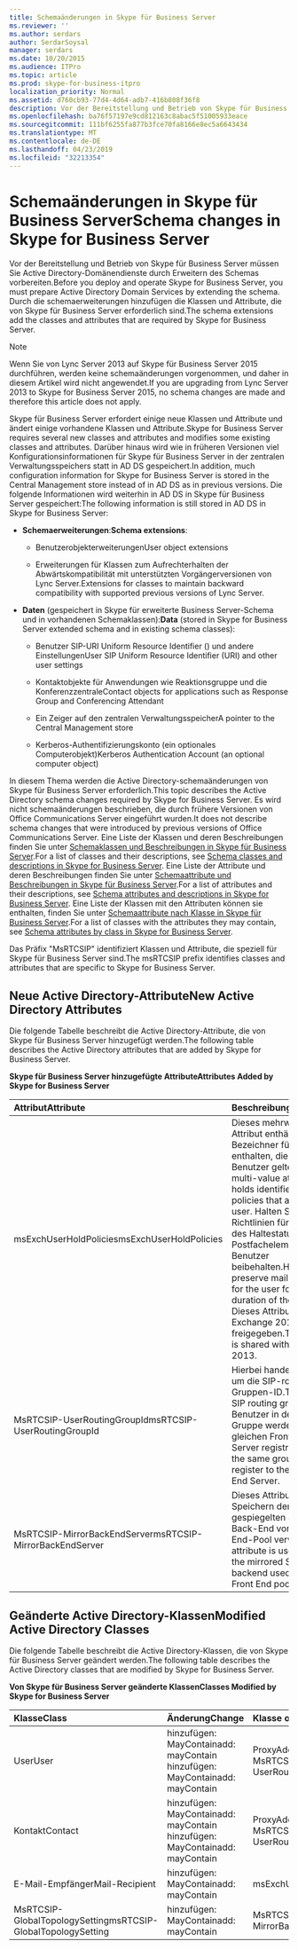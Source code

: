 ```yaml
---
title: Schemaänderungen in Skype für Business Server
ms.reviewer: ''
ms.author: serdars
author: SerdarSoysal
manager: serdars
ms.date: 10/20/2015
ms.audience: ITPro
ms.topic: article
ms.prod: skype-for-business-itpro
localization_priority: Normal
ms.assetid: d760cb93-77d4-4d64-adb7-416b808f36f8
description: Vor der Bereitstellung und Betrieb von Skype für Business Server müssen Sie Active Directory-Domänendienste durch Erweitern des Schemas vorbereiten. Durch die schemaerweiterungen hinzufügen die Klassen und Attribute, die von Skype für Business Server erforderlich sind.
ms.openlocfilehash: ba76f57197e9cd812163c8abac5f51005933eace
ms.sourcegitcommit: 111bf6255fa877b3fce70fa8166e8ec5a6643434
ms.translationtype: MT
ms.contentlocale: de-DE
ms.lasthandoff: 04/23/2019
ms.locfileid: "32213354"
---
```

# <a name="schema-changes-in-skype-for-business-server"></a><span data-ttu-id="733bc-104">Schemaänderungen in Skype für Business Server</span><span class="sxs-lookup"><span data-stu-id="733bc-104">Schema changes in Skype for Business Server</span></span>
 
<span data-ttu-id="733bc-105">Vor der Bereitstellung und Betrieb von Skype für Business Server müssen Sie Active Directory-Domänendienste durch Erweitern des Schemas vorbereiten.</span><span class="sxs-lookup"><span data-stu-id="733bc-105">Before you deploy and operate Skype for Business Server, you must prepare Active Directory Domain Services by extending the schema.</span></span> <span data-ttu-id="733bc-106">Durch die schemaerweiterungen hinzufügen die Klassen und Attribute, die von Skype für Business Server erforderlich sind.</span><span class="sxs-lookup"><span data-stu-id="733bc-106">The schema extensions add the classes and attributes that are required by Skype for Business Server.</span></span>

> [!NOTE]
> <span data-ttu-id="733bc-107">Wenn Sie von Lync Server 2013 auf Skype für Business Server 2015 durchführen, werden keine schemaänderungen vorgenommen, und daher in diesem Artikel wird nicht angewendet.</span><span class="sxs-lookup"><span data-stu-id="733bc-107">If you are upgrading from Lync Server 2013 to Skype for Business Server 2015, no schema changes are made and therefore this article does not apply.</span></span>
  
<span data-ttu-id="733bc-108">Skype für Business Server erfordert einige neue Klassen und Attribute und ändert einige vorhandene Klassen und Attribute.</span><span class="sxs-lookup"><span data-stu-id="733bc-108">Skype for Business Server requires several new classes and attributes and modifies some existing classes and attributes.</span></span> <span data-ttu-id="733bc-109">Darüber hinaus wird wie in früheren Versionen viel Konfigurationsinformationen für Skype für Business Server in der zentralen Verwaltungsspeichers statt in AD DS gespeichert.</span><span class="sxs-lookup"><span data-stu-id="733bc-109">In addition, much configuration information for Skype for Business Server is stored in the Central Management store instead of in AD DS as in previous versions.</span></span> <span data-ttu-id="733bc-110">Die folgende Informationen wird weiterhin in AD DS in Skype für Business Server gespeichert:</span><span class="sxs-lookup"><span data-stu-id="733bc-110">The following information is still stored in AD DS in Skype for Business Server:</span></span>
  
- <span data-ttu-id="733bc-111">**Schemaerweiterungen**:</span><span class="sxs-lookup"><span data-stu-id="733bc-111">**Schema extensions**:</span></span>
    
  - <span data-ttu-id="733bc-112">Benutzerobjekterweiterungen</span><span class="sxs-lookup"><span data-stu-id="733bc-112">User object extensions</span></span>
    
  - <span data-ttu-id="733bc-113">Erweiterungen für Klassen zum Aufrechterhalten der Abwärtskompatibilität mit unterstützten Vorgängerversionen von Lync Server.</span><span class="sxs-lookup"><span data-stu-id="733bc-113">Extensions for classes to maintain backward compatibility with supported previous versions of Lync Server.</span></span>
    
- <span data-ttu-id="733bc-114">**Daten** (gespeichert in Skype für erweiterte Business Server-Schema und in vorhandenen Schemaklassen):</span><span class="sxs-lookup"><span data-stu-id="733bc-114">**Data** (stored in Skype for Business Server extended schema and in existing schema classes):</span></span>
    
  - <span data-ttu-id="733bc-115">Benutzer SIP-URI Uniform Resource Identifier () und andere Einstellungen</span><span class="sxs-lookup"><span data-stu-id="733bc-115">User SIP Uniform Resource Identifier (URI) and other user settings</span></span>
    
  - <span data-ttu-id="733bc-116">Kontaktobjekte für Anwendungen wie Reaktionsgruppe und die Konferenzzentrale</span><span class="sxs-lookup"><span data-stu-id="733bc-116">Contact objects for applications such as Response Group and Conferencing Attendant</span></span>
    
  - <span data-ttu-id="733bc-117">Ein Zeiger auf den zentralen Verwaltungsspeicher</span><span class="sxs-lookup"><span data-stu-id="733bc-117">A pointer to the Central Management store</span></span>
    
  - <span data-ttu-id="733bc-118">Kerberos-Authentifizierungskonto (ein optionales Computerobjekt)</span><span class="sxs-lookup"><span data-stu-id="733bc-118">Kerberos Authentication Account (an optional computer object)</span></span>
    
<span data-ttu-id="733bc-119">In diesem Thema werden die Active Directory-schemaänderungen von Skype für Business Server erforderlich.</span><span class="sxs-lookup"><span data-stu-id="733bc-119">This topic describes the Active Directory schema changes required by Skype for Business Server.</span></span> <span data-ttu-id="733bc-120">Es wird nicht schemaänderungen beschrieben, die durch frühere Versionen von Office Communications Server eingeführt wurden.</span><span class="sxs-lookup"><span data-stu-id="733bc-120">It does not describe schema changes that were introduced by previous versions of Office Communications Server.</span></span> <span data-ttu-id="733bc-121">Eine Liste der Klassen und deren Beschreibungen finden Sie unter [Schemaklassen und Beschreibungen in Skype für Business Server](schema-classes-and-descriptions.md).</span><span class="sxs-lookup"><span data-stu-id="733bc-121">For a list of classes and their descriptions, see [Schema classes and descriptions in Skype for Business Server](schema-classes-and-descriptions.md).</span></span> <span data-ttu-id="733bc-122">Eine Liste der Attribute und deren Beschreibungen finden Sie unter [Schemaattribute und Beschreibungen in Skype für Business Server](schema-attributes-and-descriptions.md).</span><span class="sxs-lookup"><span data-stu-id="733bc-122">For a list of attributes and their descriptions, see [Schema attributes and descriptions in Skype for Business Server](schema-attributes-and-descriptions.md).</span></span> <span data-ttu-id="733bc-123">Eine Liste der Klassen mit den Attributen können sie enthalten, finden Sie unter [Schemaattribute nach Klasse in Skype für Business Server](schema-attributes-by-class.md).</span><span class="sxs-lookup"><span data-stu-id="733bc-123">For a list of classes with the attributes they may contain, see [Schema attributes by class in Skype for Business Server](schema-attributes-by-class.md).</span></span>
  
<span data-ttu-id="733bc-124">Das Präfix "MsRTCSIP" identifiziert Klassen und Attribute, die speziell für Skype für Business Server sind.</span><span class="sxs-lookup"><span data-stu-id="733bc-124">The msRTCSIP prefix identifies classes and attributes that are specific to Skype for Business Server.</span></span>
  
## <a name="new-active-directory-attributes"></a><span data-ttu-id="733bc-125">Neue Active Directory-Attribute</span><span class="sxs-lookup"><span data-stu-id="733bc-125">New Active Directory Attributes</span></span>

<span data-ttu-id="733bc-126">Die folgende Tabelle beschreibt die Active Directory-Attribute, die von Skype für Business Server hinzugefügt werden.</span><span class="sxs-lookup"><span data-stu-id="733bc-126">The following table describes the Active Directory attributes that are added by Skype for Business Server.</span></span>
  
<span data-ttu-id="733bc-127">**Skype für Business Server hinzugefügte Attribute**</span><span class="sxs-lookup"><span data-stu-id="733bc-127">**Attributes Added by Skype for Business Server**</span></span>

|<span data-ttu-id="733bc-128">**Attribut**</span><span class="sxs-lookup"><span data-stu-id="733bc-128">**Attribute**</span></span>|<span data-ttu-id="733bc-129">**Beschreibung**</span><span class="sxs-lookup"><span data-stu-id="733bc-129">**Description**</span></span>|
|:-----|:-----|
|<span data-ttu-id="733bc-130">msExchUserHoldPolicies</span><span class="sxs-lookup"><span data-stu-id="733bc-130">msExchUserHoldPolicies</span></span>  <br/> |<span data-ttu-id="733bc-131">Dieses mehrwertige Attribut enthält Bezeichner für Richtlinien enthalten, die für den Benutzer gelten.</span><span class="sxs-lookup"><span data-stu-id="733bc-131">This multi-value attribute holds identifiers for hold policies that apply to the user.</span></span> <span data-ttu-id="733bc-132">Halten Sie, dass Richtlinien für die Dauer des Haltestatus Postfachelemente für den Benutzer beibehalten.</span><span class="sxs-lookup"><span data-stu-id="733bc-132">Hold policies preserve mailbox items for the user for the duration of the hold.</span></span> <span data-ttu-id="733bc-133">Dieses Attribut ist für Exchange 2013 freigegeben.</span><span class="sxs-lookup"><span data-stu-id="733bc-133">This attribute is shared with Exchange 2013.</span></span>  <br/> |
|<span data-ttu-id="733bc-134">MsRTCSIP-UserRoutingGroupId</span><span class="sxs-lookup"><span data-stu-id="733bc-134">msRTCSIP-UserRoutingGroupId</span></span>  <br/> |<span data-ttu-id="733bc-135">Hierbei handelt es sich um die SIP-routing Gruppen-ID.</span><span class="sxs-lookup"><span data-stu-id="733bc-135">This is the SIP routing group ID.</span></span> <span data-ttu-id="733bc-136">Benutzer in der gleichen Gruppe werden auf dem gleichen Front-End-Server registriert.</span><span class="sxs-lookup"><span data-stu-id="733bc-136">Users in the same group will register to the same Front End Server.</span></span>  <br/> |
|<span data-ttu-id="733bc-137">MsRTCSIP-MirrorBackEndServer</span><span class="sxs-lookup"><span data-stu-id="733bc-137">msRTCSIP-MirrorBackEndServer</span></span>  <br/> |<span data-ttu-id="733bc-138">Dieses Attribut wird zum Speichern der gespiegelten SQL Server-Back-End von den Front-End-Pool verwendet.</span><span class="sxs-lookup"><span data-stu-id="733bc-138">This attribute is used to store the mirrored SQL Server backend used by the Front End pool.</span></span>  <br/> |
   
## <a name="modified-active-directory-classes"></a><span data-ttu-id="733bc-139">Geänderte Active Directory-Klassen</span><span class="sxs-lookup"><span data-stu-id="733bc-139">Modified Active Directory Classes</span></span>

<span data-ttu-id="733bc-140">Die folgende Tabelle beschreibt die Active Directory-Klassen, die von Skype für Business Server geändert werden.</span><span class="sxs-lookup"><span data-stu-id="733bc-140">The following table describes the Active Directory classes that are modified by Skype for Business Server.</span></span>
  
<span data-ttu-id="733bc-141">**Von Skype für Business Server geänderte Klassen**</span><span class="sxs-lookup"><span data-stu-id="733bc-141">**Classes Modified by Skype for Business Server**</span></span>

|<span data-ttu-id="733bc-142">**Klasse**</span><span class="sxs-lookup"><span data-stu-id="733bc-142">**Class**</span></span>|<span data-ttu-id="733bc-143">**Änderung**</span><span class="sxs-lookup"><span data-stu-id="733bc-143">**Change**</span></span>|<span data-ttu-id="733bc-144">**Klasse oder eines Attributs**</span><span class="sxs-lookup"><span data-stu-id="733bc-144">**Class or Attribute**</span></span>|
|:-----|:-----|:-----|
|<span data-ttu-id="733bc-145">User</span><span class="sxs-lookup"><span data-stu-id="733bc-145">User</span></span>  <br/> |<span data-ttu-id="733bc-146">hinzufügen: MayContain</span><span class="sxs-lookup"><span data-stu-id="733bc-146">add: mayContain</span></span>  <br/> <span data-ttu-id="733bc-147">hinzufügen: MayContain</span><span class="sxs-lookup"><span data-stu-id="733bc-147">add: mayContain</span></span>  <br/> |<span data-ttu-id="733bc-148">ProxyAddresses</span><span class="sxs-lookup"><span data-stu-id="733bc-148">ProxyAddresses</span></span>  <br/> <span data-ttu-id="733bc-149">MsRTCSIP-UserRoutingGroupId</span><span class="sxs-lookup"><span data-stu-id="733bc-149">msRTCSIP-UserRoutingGroupId</span></span>  <br/> |
|<span data-ttu-id="733bc-150">Kontakt</span><span class="sxs-lookup"><span data-stu-id="733bc-150">Contact</span></span>  <br/> |<span data-ttu-id="733bc-151">hinzufügen: MayContain</span><span class="sxs-lookup"><span data-stu-id="733bc-151">add: mayContain</span></span>  <br/> <span data-ttu-id="733bc-152">hinzufügen: MayContain</span><span class="sxs-lookup"><span data-stu-id="733bc-152">add: mayContain</span></span>  <br/> |<span data-ttu-id="733bc-153">ProxyAddresses</span><span class="sxs-lookup"><span data-stu-id="733bc-153">ProxyAddresses</span></span>  <br/> <span data-ttu-id="733bc-154">MsRTCSIP-UserRoutingGroupId</span><span class="sxs-lookup"><span data-stu-id="733bc-154">msRTCSIP-UserRoutingGroupId</span></span>  <br/> |
|<span data-ttu-id="733bc-155">E-Mail-Empfänger</span><span class="sxs-lookup"><span data-stu-id="733bc-155">Mail-Recipient</span></span>  <br/> |<span data-ttu-id="733bc-156">hinzufügen: MayContain</span><span class="sxs-lookup"><span data-stu-id="733bc-156">add: mayContain</span></span>  <br/> |<span data-ttu-id="733bc-157">msExchUserHoldPolicies</span><span class="sxs-lookup"><span data-stu-id="733bc-157">msExchUserHoldPolicies</span></span>  <br/> |
|<span data-ttu-id="733bc-158">MsRTCSIP-GlobalTopologySetting</span><span class="sxs-lookup"><span data-stu-id="733bc-158">msRTCSIP-GlobalTopologySetting</span></span>  <br/> |<span data-ttu-id="733bc-159">hinzufügen: MayContain</span><span class="sxs-lookup"><span data-stu-id="733bc-159">add: mayContain</span></span>  <br/> |<span data-ttu-id="733bc-160">MsRTCSIP-MirrorBackEndServer</span><span class="sxs-lookup"><span data-stu-id="733bc-160">msRTCSIP-MirrorBackEndServer</span></span>  <br/> |
   


